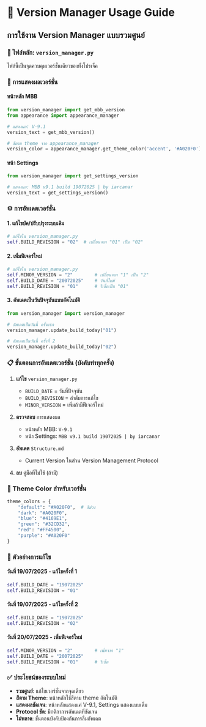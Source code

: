 # 🔄 Version Manager Usage Guide

## การใช้งาน Version Manager แบบรวมศูนย์

### 📁 ไฟล์หลัก: `version_manager.py`
ไฟล์นี้เป็นจุดควบคุมเวอร์ชั่นเดียวของทั้งโปรเจ็ค

### 🎯 การแสดงผลเวอร์ชั่น

#### หน้าหลัก MBB
```python
from version_manager import get_mbb_version
from appearance import appearance_manager

# แสดงผล: V-9.1 
version_text = get_mbb_version()

# สีตาม theme จาก appearance_manager
version_color = appearance_manager.get_theme_color('accent', '#A020F0')
```

#### หน้า Settings  
```python
from version_manager import get_settings_version

# แสดงผล: MBB v9.1 build 19072025 | by iarcanar
version_text = get_settings_version()
```

### ⚙️ การอัพเดตเวอร์ชั่น

#### 1. แก้ไขบัค/ปรับปรุงระบบเดิม
```python
# แก้ไขใน version_manager.py
self.BUILD_REVISION = "02"  # เปลี่ยนจาก "01" เป็น "02"
```

#### 2. เพิ่มฟีเจอร์ใหม่
```python
# แก้ไขใน version_manager.py  
self.MINOR_VERSION = "2"        # เปลี่ยนจาก "1" เป็น "2"
self.BUILD_DATE = "20072025"    # วันที่ใหม่
self.BUILD_REVISION = "01"      # รีเซ็ตเป็น "01"
```

#### 3. อัพเดตเป็นวันปัจจุบันแบบอัตโนมัติ
```python
from version_manager import version_manager

# อัพเดตเป็นวันนี้ ครั้งแรก
version_manager.update_build_today("01")

# อัพเดตเป็นวันนี้ ครั้งที่ 2
version_manager.update_build_today("02")
```

### 📋 ขั้นตอนการอัพเดตเวอร์ชั่น (บังคับทำทุกครั้ง)

1. **แก้ไข** `version_manager.py`
   - `BUILD_DATE` = วันที่ปัจจุบัน
   - `BUILD_REVISION` = ลำดับการแก้ไข  
   - `MINOR_VERSION` = เพิ่มถ้ามีฟีเจอร์ใหม่

2. **ตรวจสอบ** การแสดงผล
   - หน้าหลัก MBB: `V-9.1`
   - หน้า Settings: `MBB v9.1 build 19072025 | by iarcanar`

3. **อัพเดต** `Structure.md`
   - Current Version ในส่วน Version Management Protocol

4. **ลบ** คู่มือที่ไม่ใช้ (ถ้ามี)

### 🎨 Theme Color สำหรับเวอร์ชั่น
```python
theme_colors = {
    "default": "#A020F0",  # สีม่วง
    "dark": "#A020F0", 
    "blue": "#4169E1",
    "green": "#32CD32",
    "red": "#FF4500",
    "purple": "#A020F0"
}
```

### 📝 ตัวอย่างการแก้ไข

#### วันที่ 19/07/2025 - แก้ไขครั้งที่ 1
```python
self.BUILD_DATE = "19072025"
self.BUILD_REVISION = "01"
```

#### วันที่ 19/07/2025 - แก้ไขครั้งที่ 2  
```python
self.BUILD_DATE = "19072025"
self.BUILD_REVISION = "02"
```

#### วันที่ 20/07/2025 - เพิ่มฟีเจอร์ใหม่
```python
self.MINOR_VERSION = "2"        # เพิ่มจาก "1"
self.BUILD_DATE = "20072025"    
self.BUILD_REVISION = "01"      # รีเซ็ต
```

### ✅ ประโยชน์ของระบบใหม่
- **รวมศูนย์**: แก้ไขเวอร์ชั่นจากจุดเดียว
- **สีตาม Theme**: หน้าหลักใช้สีตาม theme อัตโนมัติ
- **แสดงผลชัดเจน**: หน้าหลักแสดงแค่ V-9.1, Settings แสดงแบบเต็ม
- **Protocol ชัด**: มีกติกาการอัพเดตที่ชัดเจน
- **ไม่พลาด**: ขั้นตอนบังคับป้องกันการลืมอัพเดต
